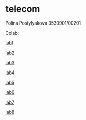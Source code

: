 # telecom

Polina Postylyakova 3530901/00201

Colab:

[lab1](https://colab.research.google.com/github/poletela-na-mars/telecom/blob/master/labs/lab1/lab1.ipynb)

[lab2](https://colab.research.google.com/github/poletela-na-mars/telecom/blob/master/labs/lab2/lab2.ipynb)

[lab3](https://colab.research.google.com/github/poletela-na-mars/telecom/blob/master/labs/lab3/lab3.ipynb)

[lab4](https://colab.research.google.com/github/poletela-na-mars/telecom/blob/master/labs/lab4/lab4.ipynb)

[lab5](https://colab.research.google.com/github/poletela-na-mars/telecom/blob/master/labs/lab5/lab5.ipynb)

[lab6](https://colab.research.google.com/github/poletela-na-mars/telecom/blob/master/labs/lab6/lab6.ipynb)

[lab7](https://colab.research.google.com/github/poletela-na-mars/telecom/blob/master/labs/lab7/lab7.ipynb)

[lab8](https://colab.research.google.com/github/poletela-na-mars/telecom/blob/master/labs/lab8/lab8.ipynb)
